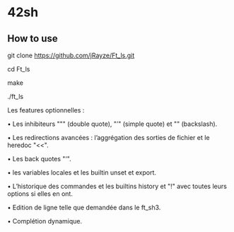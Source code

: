 # 42sh

## How to use

git clone https://github.com/jRayze/Ft_ls.git

cd Ft_ls

make

./ft_ls

Les features optionnelles :

• Les inhibiteurs """ (double quote), "’" (simple quote) et "\" (backslash).

• Les redirections avancées : l’aggrégation des sorties de fichier et le heredoc "<<".

• Les back quotes "‘".

• les variables locales et les builtin unset et export.

• L’historique des commandes et les builtins history et "!" avec toutes leurs options si elles en ont.

• Edition de ligne telle que demandée dans le ft_sh3.

• Complétion dynamique.

